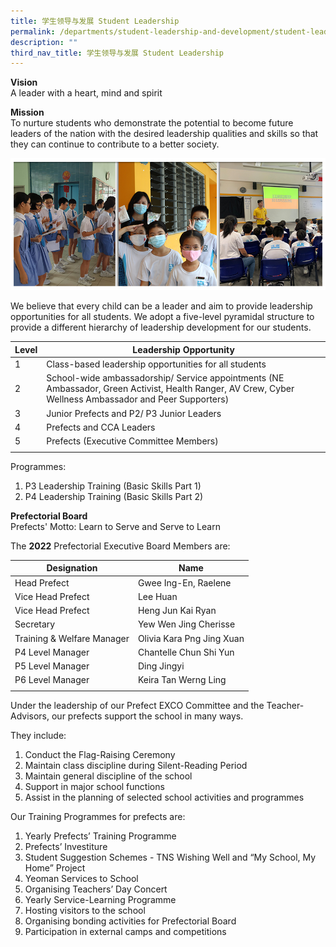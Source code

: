 ```yaml
---
title: 学生领导与发展 Student Leadership
permalink: /departments/student-leadership-and-development/student-leadership/
description: ""
third_nav_title: 学生领导与发展 Student Leadership
---
```



**Vision** <br>
A leader with a heart, mind and spirit

**Mission** <br>
To nurture students who demonstrate the potential to become future leaders of the nation with the desired leadership qualities and skills so that they can continue to contribute to a better society.

![](/images/Banner_SLD_2021.jpg)

We believe that every child can be a leader and aim to provide leadership opportunities for all students. We adopt a five-level pyramidal structure to provide a different hierarchy of leadership development for our students.

| Level | Leadership Opportunity |
|---|---|
| 1 | Class-based leadership opportunities for all students |
| 2 | School-wide ambassadorship/ Service appointments (NE Ambassador, Green Activist, Health Ranger, AV Crew, Cyber Wellness Ambassador and Peer Supporters) |
| 3 | Junior Prefects and P2/ P3 Junior Leaders |
| 4 | Prefects and CCA Leaders |
| 5 | Prefects (Executive Committee Members) |
| | |

Programmes:
1. P3 Leadership Training (Basic Skills Part 1)
2. P4 Leadership Training (Basic Skills Part 2)

**Prefectorial Board** <br>
Prefects' Motto: Learn to Serve and Serve to Learn

The **2022** Prefectorial Executive Board Members are:

| Designation | Name |
|---|---|
| Head Prefect | Gwee Ing-En, Raelene |
| Vice Head Prefect | Lee Huan |
| Vice Head Prefect | Heng Jun Kai Ryan |
| Secretary  | Yew Wen Jing Cherisse |
| Training & Welfare Manager | Olivia Kara Png Jing Xuan |
| P4 Level Manager | Chantelle Chun Shi Yun |
| P5 Level Manager | Ding Jingyi |
| P6 Level Manager | Keira Tan Werng Ling |
| | |

Under the leadership of our Prefect EXCO Committee and the Teacher-Advisors, our prefects support the school in many ways.

They include:
1. Conduct the Flag-Raising Ceremony
2. Maintain class discipline during Silent-Reading Period
3. Maintain general discipline of the school
4. Support in major school functions
5. Assist in the planning of selected school activities and programmes

Our Training Programmes for prefects are:
1. Yearly Prefects’ Training Programme
2. Prefects’ Investiture
3. Student Suggestion Schemes - TNS Wishing Well and “My School, My Home” Project
4. Yeoman Services to School
5. Organising Teachers’ Day Concert
6. Yearly Service-Learning Programme
7. Hosting visitors to the school
8. Organising bonding activities for Prefectorial Board
9. Participation in external camps and competitions